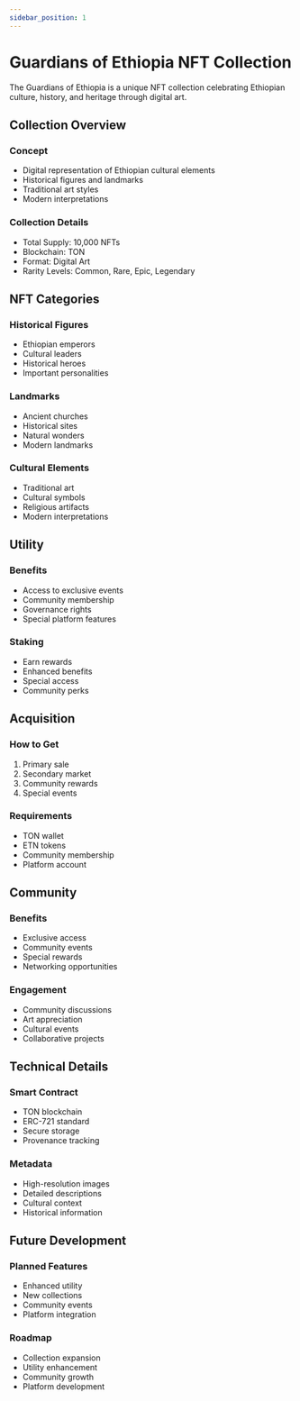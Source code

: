 ```yaml
---
sidebar_position: 1
---
```


# Guardians of Ethiopia NFT Collection

The Guardians of Ethiopia is a unique NFT collection celebrating Ethiopian culture, history, and heritage through digital art.

## Collection Overview

### Concept
- Digital representation of Ethiopian cultural elements
- Historical figures and landmarks
- Traditional art styles
- Modern interpretations

### Collection Details
- Total Supply: 10,000 NFTs
- Blockchain: TON
- Format: Digital Art
- Rarity Levels: Common, Rare, Epic, Legendary

## NFT Categories

### Historical Figures
- Ethiopian emperors
- Cultural leaders
- Historical heroes
- Important personalities

### Landmarks
- Ancient churches
- Historical sites
- Natural wonders
- Modern landmarks

### Cultural Elements
- Traditional art
- Cultural symbols
- Religious artifacts
- Modern interpretations

## Utility

### Benefits
- Access to exclusive events
- Community membership
- Governance rights
- Special platform features

### Staking
- Earn rewards
- Enhanced benefits
- Special access
- Community perks

## Acquisition

### How to Get
1. Primary sale
2. Secondary market
3. Community rewards
4. Special events

### Requirements
- TON wallet
- ETN tokens
- Community membership
- Platform account

## Community

### Benefits
- Exclusive access
- Community events
- Special rewards
- Networking opportunities

### Engagement
- Community discussions
- Art appreciation
- Cultural events
- Collaborative projects

## Technical Details

### Smart Contract
- TON blockchain
- ERC-721 standard
- Secure storage
- Provenance tracking

### Metadata
- High-resolution images
- Detailed descriptions
- Cultural context
- Historical information

## Future Development

### Planned Features
- Enhanced utility
- New collections
- Community events
- Platform integration

### Roadmap
- Collection expansion
- Utility enhancement
- Community growth
- Platform development 